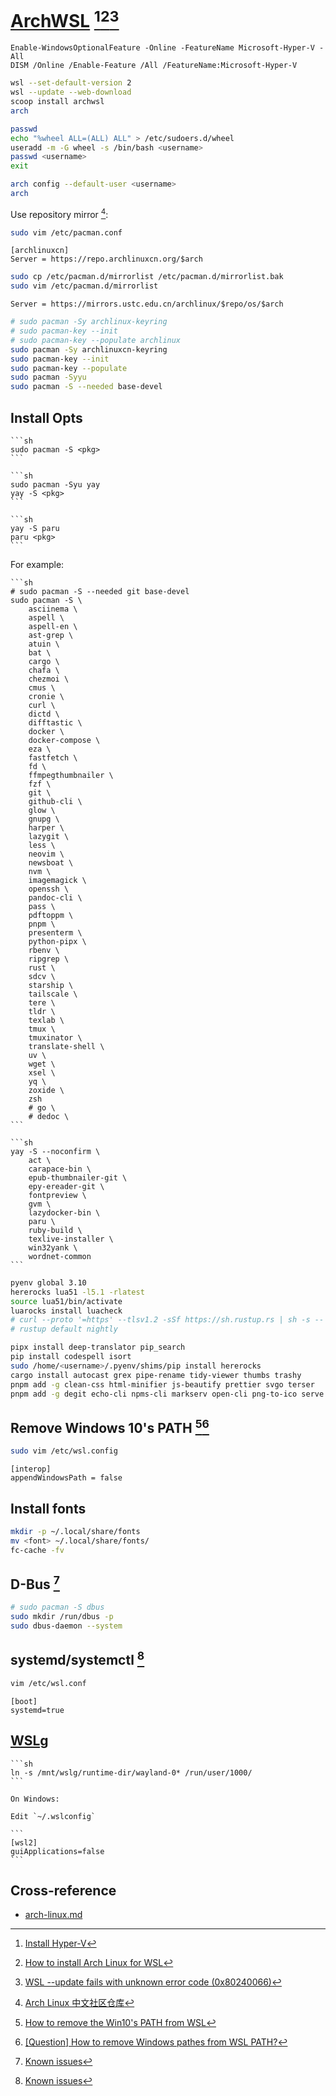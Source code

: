 # [ArchWSL](https://github.com/yuk7/ArchWSL) [^1][^2][^3]

```pwsh
Enable-WindowsOptionalFeature -Online -FeatureName Microsoft-Hyper-V -All
DISM /Online /Enable-Feature /All /FeatureName:Microsoft-Hyper-V
```

```sh
wsl --set-default-version 2
wsl --update --web-download
scoop install archwsl
arch
```

```sh
passwd
echo "%wheel ALL=(ALL) ALL" > /etc/sudoers.d/wheel
useradd -m -G wheel -s /bin/bash <username>
passwd <username>
exit
```

```sh
arch config --default-user <username>
arch
```

Use repository mirror [^4]:

```sh
sudo vim /etc/pacman.conf
```

```
[archlinuxcn]
Server = https://repo.archlinuxcn.org/$arch
```

```sh
sudo cp /etc/pacman.d/mirrorlist /etc/pacman.d/mirrorlist.bak
sudo vim /etc/pacman.d/mirrorlist
```

```
Server = https://mirrors.ustc.edu.cn/archlinux/$repo/os/$arch
```

```sh
# sudo pacman -Sy archlinux-keyring
# sudo pacman-key --init
# sudo pacman-key --populate archlinux
sudo pacman -Sy archlinuxcn-keyring
sudo pacman-key --init
sudo pacman-key --populate
sudo pacman -Syyu
sudo pacman -S --needed base-devel
```

## Install Opts

````{tab} pacman
```sh
sudo pacman -S <pkg>
```
````

````{tab} yay
```sh
sudo pacman -Syu yay
yay -S <pkg>
```
````

````{tab} paru
```sh
yay -S paru
paru <pkg>
```
````

For example:

````{tab} pacman
```sh
# sudo pacman -S --needed git base-devel
sudo pacman -S \
	asciinema \
	aspell \
	aspell-en \
	ast-grep \
	atuin \
	bat \
	cargo \
	chafa \
	chezmoi \
	cmus \
	cronie \
	curl \
	dictd \
	difftastic \
	docker \
	docker-compose \
	eza \
	fastfetch \
	fd \
	ffmpegthumbnailer \
	fzf \
	git \
	github-cli \
	glow \
	gnupg \
	harper \
	lazygit \
	less \
	neovim \
	newsboat \
	nvm \
	imagemagick \
	openssh \
	pandoc-cli \
	pass \
	pdftoppm \
	pnpm \
	presenterm \
	python-pipx \
	rbenv \
	ripgrep \
	rust \
	sdcv \
	starship \
	tailscale \
	tere \
	tldr \
	texlab \
	tmux \
	tmuxinator \
	translate-shell \
	uv \
	wget \
	xsel \
	yq \
	zoxide \
	zsh
	# go \
	# dedoc \
```
````

````{tab} yay
```sh
yay -S --noconfirm \
	act \
	carapace-bin \
	epub-thumbnailer-git \
	epy-ereader-git \
	fontpreview \
	gvm \
	lazydocker-bin \
	paru \
	ruby-build \
	texlive-installer \
	win32yank \
	wordnet-common
```
````

```sh
pyenv global 3.10
hererocks lua51 -l5.1 -rlatest
source lua51/bin/activate
luarocks install luacheck
# curl --proto '=https' --tlsv1.2 -sSf https://sh.rustup.rs | sh -s -- --default-toolchain none -y
# rustup default nightly
```

```sh
pipx install deep-translator pip_search
pip install codespell isort
sudo /home/<username>/.pyenv/shims/pip install hererocks
cargo install autocast grex pipe-rename tidy-viewer thumbs trashy
pnpm add -g clean-css html-minifier js-beautify prettier svgo terser
pnpm add -g degit echo-cli npms-cli markserv open-cli png-to-ico serve
```

## Remove Windows 10's PATH [^5][^6]

```sh
sudo vim /etc/wsl.config
```

```
[interop]
appendWindowsPath = false
```

## Install fonts

```sh
mkdir -p ~/.local/share/fonts
mv <font> ~/.local/share/fonts/
fc-cache -fv
```

## D-Bus [^7]

```sh
# sudo pacman -S dbus
sudo mkdir /run/dbus -p
sudo dbus-daemon --system
```

## systemd/systemctl [^7]

```sh
vim /etc/wsl.conf
```

```
[boot]
systemd=true
```

## [WSLg](https://github.com/microsoft/wslg)

````{tab} Turn on [^8]
```sh
ln -s /mnt/wslg/runtime-dir/wayland-0* /run/user/1000/
```
````

````{tab} Turn off [^9]
On Windows:

Edit `~/.wslconfig`

```
[wsl2]
guiApplications=false
```
````

## Cross-reference

- [arch-linux.md](https://scillidan.github.io/notes/os/arch-linux.html)

[^1]: [Install Hyper-V](https://learn.microsoft.com/en-us/windows-server/virtualization/hyper-v/get-started/Install-Hyper-V?pivots=windows)
[^2]: [How to install Arch Linux for WSL](https://dev.to/jrcharney/how-to-install-arch-linux-for-wsl-184a)
[^3]: [WSL --update fails with unknown error code (0x80240066)](https://github.com/microsoft/WSL/issues/9039)
[^4]: [Arch Linux 中文社区仓库](https://www.archlinuxcn.org/archlinux-cn-repo-and-mirror/)
[^5]: [How to remove the Win10's PATH from WSL](https://stackoverflow.com/questions/51336147/how-to-remove-the-win10s-path-from-wsl)
[^6]: [[Question] How to remove Windows pathes from WSL PATH?](https://github.com/microsoft/WSL/issues/1493#issuecomment-266480323)
[^7]: [Known issues](https://wsldl-pg.github.io/ArchW-docs/Known-issues/)
[^8]: [GUI Applications will no longer launch in Wayland after updating](https://github.com/microsoft/wslg/issues/1032)
[^9]: [Disable WSLg permanently](https://github.com/microsoft/wslg/discussions/523)